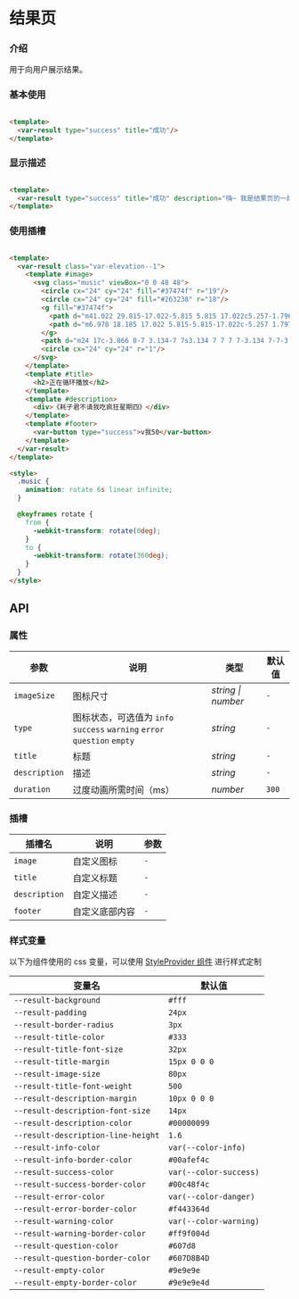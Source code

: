 # 结果页

### 介绍

用于向用户展示结果。

### 基本使用

```html

<template>
  <var-result type="success" title="成功"/>
</template>
```

### 显示描述

```html

<template>
  <var-result type="success" title="成功" description="嗨~ 我是结果页的一段描述~"/>
</template>
```

### 使用插槽

```html

<template>
  <var-result class="var-elevation--1">
    <template #image>
      <svg class="music" viewBox="0 0 48 48">
        <circle cx="24" cy="24" fill="#37474f" r="19"/>
        <circle cx="24" cy="24" fill="#263238" r="18"/>
        <g fill="#37474f">
          <path d="m41.022 29.815-17.022-5.815 5.815 17.022c5.257-1.796 9.41-5.95 11.207-11.207z"/>
          <path d="m6.978 18.185 17.022 5.815-5.815-17.022c-5.257 1.797-9.41 5.95-11.207 11.207z"/>
        </g>
        <path d="m24 17c-3.866 0-7 3.134-7 7s3.134 7 7 7 7-3.134 7-7-3.134-7-7-7z" fill="var(--color-danger)"/>
        <circle cx="24" cy="24" r="1"/>
      </svg>
    </template>
    <template #title>
      <h2>正在循环播放</h2>
    </template>
    <template #description>
      <div>《耗子君不请我吃疯狂星期四》</div>
    </template>
    <template #footer>
      <var-button type="success">v我50</var-button>
    </template>
  </var-result>
</template>

<style>
  .music {
    animation: rotate 6s linear infinite;
  }

  @keyframes rotate {
    from {
      -webkit-transform: rotate(0deg);
    }
    to {
      -webkit-transform: rotate(360deg);
    }
  }
</style>
```

## API

### 属性

| 参数          | 说明                                                              | 类型     | 默认值     |
|-------------|-----------------------------------------------------------------|--------|---------|
| `imageSize` | 图标尺寸                                                            | _string \| number_ | `-`  |
| `type` | 图标状态，可选值为 `info` `success` `warning` `error` `question` `empty` | _string_  | `-`     |
|`title` | 标题                                                              | _string_  | `-`     |
|`description` | 描述                                                              | _string_  | `-`     |
|`duration`| 过度动画所需时间（ms）                                                    | _number_ | `300`   |

### 插槽

| 插槽名                | 说明      | 参数 |
|--------------------|---------| ---- |
| `image`            | 自定义图标   | `-`  |
| `title`            | 自定义标题   | `-`  |
| `description`      | 自定义描述   | `-`  |
| `footer`           | 自定义底部内容 | `-`  |

### 样式变量

以下为组件使用的 css 变量，可以使用 [StyleProvider 组件](#/zh-CN/style-provider) 进行样式定制

| 变量名                                | 默认值               |
|------------------------------------|-------------------|
|`--result-background`|`#fff`|
|`--result-padding`|`24px`|
|`--result-border-radius`|`3px`|
|`--result-title-color`|`#333`|
|`--result-title-font-size`|`32px`|
|`--result-title-margin`|`15px 0 0 0`|
|`--result-image-size`|`80px`|
|`--result-title-font-weight`|`500`|
|`--result-description-margin`|`10px 0 0 0`|
|`--result-description-font-size`|`14px`|
|`--result-description-color`|`#00000099`|
|`--result-description-line-height`|`1.6`|
|`--result-info-color`|`var(--color-info)`|
|`--result-info-border-color`|`#00afef4c`|
|`--result-success-color`|`var(--color-success)`|
|`--result-success-border-color`|`#00c48f4c`|
|`--result-error-color`|`var(--color-danger)`|
|`--result-error-border-color`|`#f443364d`|
|`--result-warning-color`|`var(--color-warning)`|
|`--result-warning-border-color`|`#ff9f004d`|
|`--result-question-color`|`#607d8`|
|`--result-question-border-color`|`#607D8B4D`|
|`--result-empty-color`|`#9e9e9e`|
|`--result-empty-border-color`|`#9e9e9e4d`|

